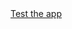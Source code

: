 <html>

<head>
    <title>Home</title>
</head>

<body>
<a href="test.html">Test the app</a>
</body>

</html>